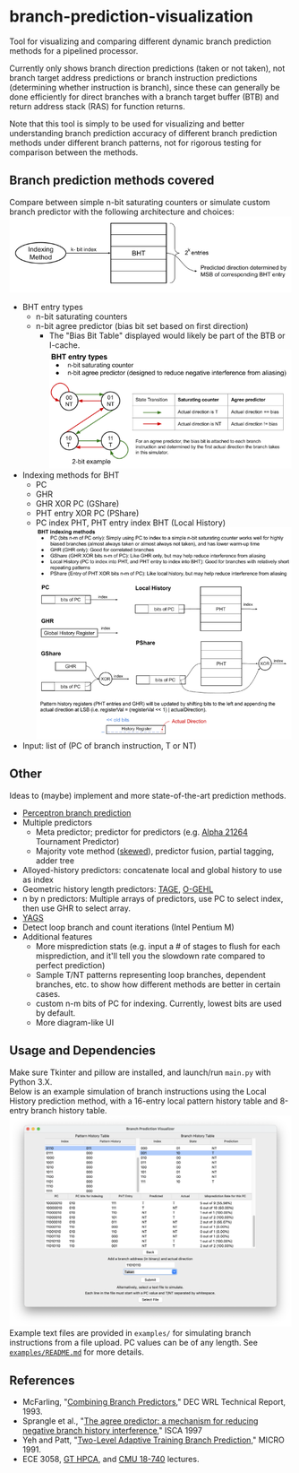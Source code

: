 # branch-prediction-visualization

Tool for visualizing and comparing different dynamic branch prediction methods for a pipelined processor.

Currently only shows branch direction predictions (taken or not taken), not branch target address predictions or branch instruction predictions (determining whether instruction is branch), since these can generally be done efficiently for direct branches with a branch target buffer (BTB) and return address stack (RAS) for function returns.  

Note that this tool is simply to be used for visualizing and better understanding branch prediction accuracy of different branch prediction methods under different branch patterns, not for rigorous testing for comparison between the methods.  

## Branch prediction methods covered
Compare between simple n-bit saturating counters or simulate custom branch predictor with the following architecture and choices:
![alt text](assets/general_architecture.png)
- BHT entry types
    - n-bit saturating counters
    - n-bit agree predictor (bias bit set based on first direction)
        - The "Bias Bit Table" displayed would likely be part of the BTB or I-cache.
![alt text](assets/bht_entry_choices.png)
- Indexing methods for BHT
    - PC
    - GHR
    - GHR XOR PC (GShare)
    - PHT entry XOR PC (PShare)
    - PC index PHT, PHT entry index BHT (Local History)
![alt text](assets/indexing_choices.png)
- Input: list of (PC of branch instruction, T or NT)


## Other
Ideas to (maybe) implement and more state-of-the-art prediction methods.

- [Perceptron branch prediction](https://www.cs.utexas.edu/~lin/papers/hpca01.pdf)
- Multiple predictors
    - Meta predictor; predictor for predictors (e.g. [Alpha 21264](https://cseweb.ucsd.edu//classes/sp00/cse241/alpha.pdf) Tournament Predictor)
    - Majority vote method ([skewed](https://citeseerx.ist.psu.edu/viewdoc/download?doi=10.1.1.34.3641&rep=rep1&type=pdf)), predictor fusion, partial tagging, adder tree
- Alloyed-history predictors: concatenate local and global history to use as index
- Geometric history length predictors: [TAGE](https://jilp.org/vol8/v8paper1.pdf), [O-GEHL](https://ieeexplore.ieee.org/document/1431573)
- n by n predictors: Multiple arrays of predictors, use PC to select index, then use GHR to select array.
- [YAGS](https://ieeexplore.ieee.org/document/742770)
- Detect loop branch and count iterations (Intel Pentium M)
- Additional features
    - More misprediction stats (e.g. input a # of stages to flush for each misprediction, and it'll tell you the slowdown rate compared to perfect prediction)
    - Sample T/NT patterns representing loop branches, dependent branches, etc. to show how different methods are better in certain cases.
    - custom n-m bits of PC for indexing. Currently, lowest bits are used by default.
    - More diagram-like UI

## Usage and Dependencies
Make sure Tkinter and pillow are installed, and launch/run `main.py` with Python 3.X.   
Below is an example simulation of branch instructions using the Local History prediction method, with a 16-entry local pattern history table and 8-entry branch history table.
![alt text](assets/local_history_example.png)  
Example text files are provided in `examples/` for simulating branch instructions from a file upload. PC values can be of any length. See [`examples/README.md`](examples/README.md) for more details.

## References
- McFarling, "[Combining Branch Predictors](https://www.hpl.hp.com/techreports/Compaq-DEC/WRL-TN-36.pdf?source=aw&subacctid=78888&subacctname=Skimlinks&adcampaigngroup=91539&awc=7168_1634183649_7110ed148465d8d1f132fb09063d57ff&jumpid=af_gen_nc_ns&utm_medium=af&utm_source=aw&utm_campaign=Skimlinks)," DEC WRL Technical
Report, 1993.
- Sprangle et al., "[The agree predictor: a mechanism for reducing negative branch history interference](https://doi.org/10.1145/384286.264210)," ISCA 1997
- Yeh and Patt, "[Two-Level Adaptive Training Branch Prediction](https://www.inf.pucrs.br/~calazans/graduate/SDAC/saltos.pdf)," MICRO 1991.
- ECE 3058, [GT HPCA](https://www.youtube.com/watch?v=tawb_aeYQ2g&list=PLAwxTw4SYaPmqpjgrmf4-DGlaeV0om4iP), and [CMU 18-740](https://www.youtube.com/watch?v=M0y_Nvb9rGA&list=PL5PHm2jkkXmgVhh8CHAu9N76TShJqfYDt) lectures.